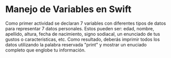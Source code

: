 # Manejo de Variables en Swift

Como primer actividad se declaran 7 variables con diferentes tipos de datos para representar 7 datos personales.
Estos pueden ser: edad, nombre, apellido, altura, fecha de nacimiento, signo sodiacal, un enunciado de tus gustos o caracteristicas, etc.
Como resultado, deberás imprimir todos los datos utilizando la palabra reservada "print" y mostrar un enuciado completo que englobe tu información.
